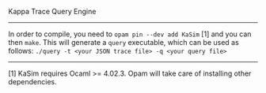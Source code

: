 Kappa Trace Query Engine

---

In order to compile, you need to `opam pin --dev add KaSim` [1] and
you can then `make`. This will generate a `query` executable, which
can be used as follows:
`./query -t <your JSON trace file> -q <your query file>`

---

[1] KaSim requires Ocaml >= 4.02.3. Opam will take care of installing
other dependencies.